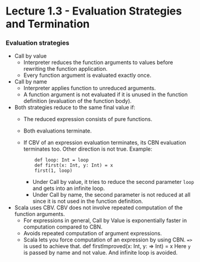 # Lecture 1.3 - Evaluation Strategies and Termination

### Evaluation strategies
+ Call by value
    * Interpreter reduces the function arguments to values before rewriting the function application.
    * Every function argument is evaluated exactly once.
+ Call by name
    * Interpreter applies function to unreduced arguments.
    * A function argument is not evaluated if it is unused in the function definition (evaluation of the function body).
+ Both strategies reduce to the same final value if:
    * The reduced expression consists of pure functions.
    * Both evaluations terminate.
    * If CBV of an expression evaluation terminates, its CBN evaluation terminates too. Other direction is not true.
        Example:

              def loop: Int = loop
              def first(x: Int, y: Int) = x
              first(1, loop)

        - Under Call by value, it tries to reduce the second parameter `loop` and gets into an infinite loop.
        - Under Call by name, the second parameter is not reduced at all since it is not used in the function definition.
+ Scala uses CBV. CBV does not involve repeated computation of the function arguments.
    * For expressions in general, Call by Value is exponentially faster in computation compared to CBN.
    * Avoids repeated computation of argument expressions.
    * Scala lets you force computation of an expression by using CBN. `=>` is used to achieve that.
            def firstImproved(x: Int, y: => Int) = x
    Here `y` is passed by name and not value. And infinite loop is avoided.
